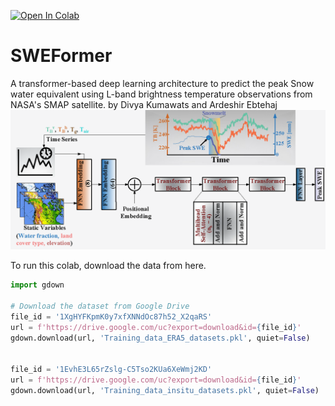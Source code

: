 [![Open In Colab](https://colab.research.google.com/assets/colab-badge.svg)](https://colab.research.google.com/github/Divak14/SWEFormer/blob/main/Main.ipynb)

# SWEFormer
A transformer-based deep learning architecture to predict the peak Snow water equivalent using L-band brightness temperature observations from NASA's SMAP satellite. 
by Divya Kumawats and Ardeshir Ebtehaj
<img src="Figures/SWEFormer.png"  width="800" />

To run this colab, download the data from here.

```python
import gdown

# Download the dataset from Google Drive
file_id = '1XgHYFKpmK0y7xfXNNdOc87h52_X2qaRS'
url = f'https://drive.google.com/uc?export=download&id={file_id}'
gdown.download(url, 'Training_data_ERA5_datasets.pkl', quiet=False)


file_id = '1EvhE3L65rZslg-C5Tso2KUa6XeWmj2KD'
url = f'https://drive.google.com/uc?export=download&id={file_id}'
gdown.download(url, 'Training_data_insitu_datasets.pkl', quiet=False)
